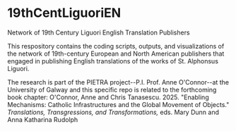 # 19thCentLiguoriEN
Network of 19th Century Liguori English Translation Publishers

This respository contains the coding scripts, outputs, and visualizations of the network of 19th-century European and North American publishers that engaged in publishing English translations of the works of St. Alphonsus Liguori.

The research is part of the PIETRA project--P.I. Prof. Anne O'Connor--at the University of Galway and this specific repo is related to the forthcoming book chapter:
O'Connor, Anne and Chris Tanasescu. 2025. "Enabling Mechanisms: Catholic Infrastructures and the Global Movement of Objects." _Translations, Transgressions, and Transformations,_ eds. Mary Dunn and Anna Katharina Rudolph  
